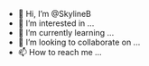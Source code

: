 - 👋 Hi, I’m @SkylineB
- 👀 I’m interested in ...
- 🌱 I’m currently learning ...
- 💞️ I’m looking to collaborate on ...
- 📫 How to reach me ...

<!---
SkylineB/SkylineB is a ✨ special ✨ repository because its `README.md` (this file) appears on your GitHub profile.
You can click the Preview link to take a look at your changes.
--->
